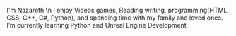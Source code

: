 I'm Nazareth \n
I enjoy Videos games, Reading writing, programming(HTML, CSS, C++, C#, Python), and spending time with my family and loved ones.
 I’m currently learning Python and Unreal Engine Development

